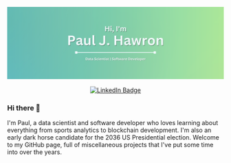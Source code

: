 ![Paul's GitHub Banner](./GitHubHeader.png)

<div align = "center">

[![LinkedIn Badge](https://img.shields.io/badge/LinkedIn-Profile-informational?style=flat&logo=linkedin&logoColor=white&color=0D76A8)](https://www.linkedin.com/in/pauljhawron/)

</div>

### Hi there 👋

I'm Paul, a data scientist and software developer who loves learning about everything from sports analytics to blockchain development. I'm also an early dark horse candidate for the 2036 US Presidential election. Welcome to my GitHub page, full of miscellaneous projects that I've put some time into over the years. 

<!--
**pauljhawron/pauljhawron** is a ✨ _special_ ✨ repository because its `README.md` (this file) appears on your GitHub profile.

Here are some ideas to get you started:

- 🔭 I’m currently working on ...
- 🌱 I’m currently learning ...
- 👯 I’m looking to collaborate on ...
- 🤔 I’m looking for help with ...
- 💬 Ask me about ...
- 📫 How to reach me: ...
- 😄 Pronouns: ...
- ⚡ Fun fact: ...
-->
